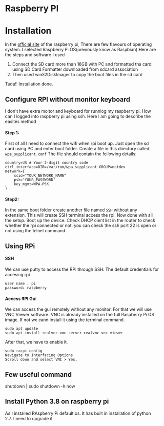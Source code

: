 # Raspberry PI

# Installation 
In the [official site](https://www.raspberrypi.org/downloads/) of the raspberry pi, There are few flavours of operating system. I selected Raspberry Pi OS(previously know as Raspbian)
Here are the steps and software I used
1. Connect the SD card more than 16GB with PC and formatted tha card using SD Card Formatter downloaded from sdcard association
2. Then used win32DiskImager to copy the boot files in the sd card 

Tada!! Installation done. 

## Configure RPI without monitor keyboard
I don't have extra moitor and keyboard for runniog my raspberry pi. How can I logged into raspberry pi using ssh. Here I am going to describe the easites method
 
#### Step 1:
First of all I need to connect the wifi when rpi boot up. Just open the sd card using PC and enter boot folder. Create a file in this directory called `wpa_supplicant.conf` The file should contain the following details:
```
country=US # Your 2-digit country code
ctrl_interface=DIR=/var/run/wpa_supplicant GROUP=netdev
network={
    ssid="YOUR_NETWORK_NAME"
    psk="YOUR_PASSWORD"
    key_mgmt=WPA-PSK
}
```

#### Step2:
In the same boot folder create another file named  `SSH` without any extension. This will create SSH terminal access the rpi. 
Now done with all the setup. Boot up the device. Check DHCP cient list in the router to check whether the rpi connected or not. you can check the ssh port 22 is open or not using the telnet command. 

## Using RPi
#### SSH
We can use putty to access the RPI through SSH. The default credentials for accesing rpi 
```
user name : pi
password: raspberry
```
#### Access RPI Gui
We can access the gui remotely without any monitor. For that we will use VNC Viewer software. VNC is already installed on the full Raspberry Pi OS image. If not we cann install it using the terminal command. 
```
sudo apt update
sudo apt install realvnc-vnc-server realvnc-vnc-viewer
```
After that, we have to enable it. 
```
sudo raspi-config
Navigate to Interfacing Options
Scroll down and select VNC > Yes.
```
## Few useful command 

shutdown | sudo shutdown -h now

## Install Python 3.8 on raspberry pi 
As I installed RAspberry Pi default os. It has built in installation of python 2.7. I need to upgrade it 